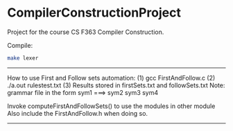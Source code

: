 # CompilerConstructionProject
Project for the course CS F363 Compiler Construction.

Compile: 
```bash
make lexer
```

--------

How to use First and Follow sets automation:
(1) gcc FirstAndFollow.c
(2) ./a.out rulestest.txt
(3) Results stored in firstSets.txt and followSets.txt
Note: grammar file in the form sym1 ===> sym2 sym3 sym4

Invoke computeFirstAndFollowSets() to use the modules in other module
Also include the FirstAndFollow.h when doing so.

--------
